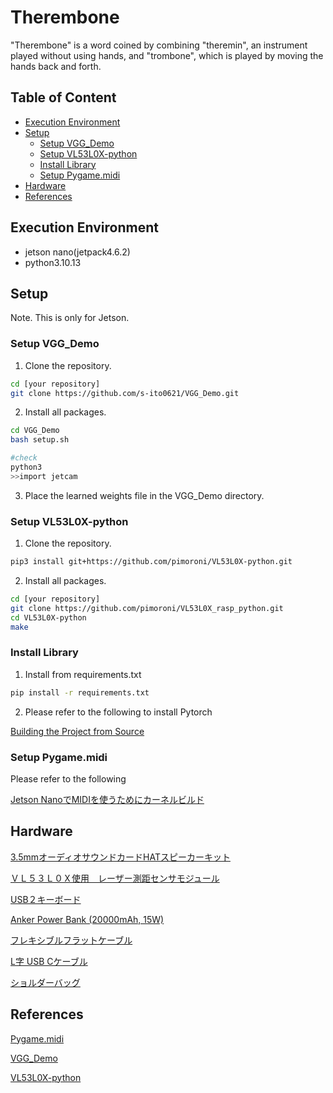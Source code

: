 # Therembone<!-- omit in toc -->

"Therembone" is a word coined by combining "theremin", an instrument played without using hands, and "trombone", which is played by moving the hands back and forth.

## Table of Content<!-- omit in toc -->

- [Execution Environment](#execution-environment)
- [Setup](#setup)
  - [Setup VGG\_Demo](#setup-vgg_demo)
  - [Setup VL53L0X-python](#setup-vl53l0x-python)
  - [Install Library](#install-library)
  - [Setup Pygame.midi](#setup-pygamemidi)
- [Hardware](#hardware)
- [References](#references)


## Execution Environment

- jetson nano(jetpack4.6.2)
- python3.10.13

## Setup

Note. This is only for Jetson.

### Setup VGG_Demo

1. Clone the repository.

```bash
cd [your repository]
git clone https://github.com/s-ito0621/VGG_Demo.git
```

2. Install all packages.

```bash
cd VGG_Demo
bash setup.sh

#check
python3
>>import jetcam
```

3. Place the learned weights file in the VGG_Demo directory.

### Setup VL53L0X-python

1. Clone the repository.

```bash
pip3 install git+https://github.com/pimoroni/VL53L0X-python.git
```

2. Install all packages.

```bash
cd [your repository]
git clone https://github.com/pimoroni/VL53L0X_rasp_python.git
cd VL53L0X-python
make
```

### Install Library

1. Install from requirements.txt

```bash
pip install -r requirements.txt
```

2. Please refer to the following to install Pytorch

[Building the Project from Source](https://github.com/dusty-nv/jetson-inference/blob/master/docs/building-repo-2.md)

### Setup Pygame.midi

Please refer to the following

[Jetson NanoでMIDIを使うためにカーネルビルド](https://qiita.com/karaage0703/items/9bef6aeec9ad24f647c6)

## Hardware

[3.5mmオーディオサウンドカードHATスピーカーキット](https://www.amazon.co.jp/dp/B0C4NC73KV)

[ＶＬ５３Ｌ０Ｘ使用　レーザー測距センサモジュール](https://akizukidenshi.com/catalog/g/gM-12590/)

[USB２キーボード](https://amzn.asia/d/aIlDOHs)

[Anker Power Bank (20000mAh, 15W)](https://amzn.asia/d/eagCC7o)

[フレキシブルフラットケーブル](https://amzn.asia/d/hD5mBkL)

[L字 USB Cケーブル](https://amzn.asia/d/dz1xgfY)

[ショルダーバッグ](https://amzn.asia/d/9blXwSk)

## References

[Pygame.midi](https://www.pygame.org/docs/ref/midi.html)

[VGG_Demo](https://github.com/s-ito0621/VGG_Demo/tree/main)

[VL53L0X-python](https://github.com/juehess/VL53L0X-python)
